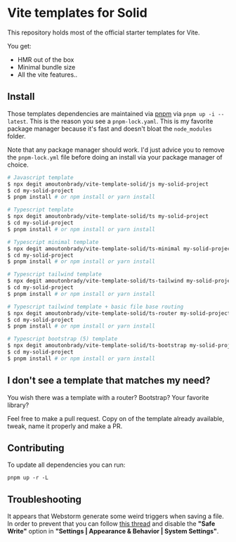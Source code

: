 # Vite templates for Solid

This repository holds most of the official starter templates for Vite.

You get:

- HMR out of the box
- Minimal bundle size
- All the vite features..

## Install

Those templates dependencies are maintained via [pnpm](https://pnpm.js.org/) via `pnpm up -i --latest`.
This is the reason you see a `pnpm-lock.yaml`. This is my favorite package manager because it's fast and doesn't bloat the `node_modules` folder.

Note that any package manager should work. I'd just advice you to remove the `pnpm-lock.yml` file before doing an install via your package manager of choice.

```bash
# Javascript template
$ npx degit amoutonbrady/vite-template-solid/js my-solid-project
$ cd my-solid-project
$ pnpm install # or npm install or yarn install
```

```bash
# Typescript template
$ npx degit amoutonbrady/vite-template-solid/ts my-solid-project
$ cd my-solid-project
$ pnpm install # or npm install or yarn install
```

```bash
# Typescript minimal template
$ npx degit amoutonbrady/vite-template-solid/ts-minimal my-solid-project
$ cd my-solid-project
$ pnpm install # or npm install or yarn install
```

```bash
# Typescript tailwind template
$ npx degit amoutonbrady/vite-template-solid/ts-tailwind my-solid-project
$ cd my-solid-project
$ pnpm install # or npm install or yarn install
```

```bash
# Typescript tailwind template + basic file base routing
$ npx degit amoutonbrady/vite-template-solid/ts-router my-solid-project
$ cd my-solid-project
$ pnpm install # or npm install or yarn install
```

```bash
# Typescript bootstrap (5) template
$ npx degit amoutonbrady/vite-template-solid/ts-bootstrap my-solid-project
$ cd my-solid-project
$ pnpm install # or npm install or yarn install
```

## I don't see a template that matches my need?

You wish there was a template with a router? Bootstrap? Your favorite library?

Feel free to make a pull request. Copy on of the template already available, tweak, name it properly and make a PR.

## Contributing

To update all dependencies you can run:

`pnpm up -r -L`

## Troubleshooting

It appears that Webstorm generate some weird triggers when saving a file. In order to prevent that you can follow [this thread](https://intellij-support.jetbrains.com/hc/en-us/community/posts/360000154544-I-m-having-a-huge-problem-with-Webstorm-and-react-hot-loader-) and disable the **"Safe Write"** option in **"Settings | Appearance & Behavior | System Settings"**.
